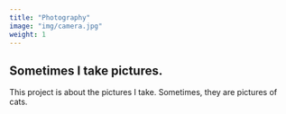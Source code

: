 ```yaml
---
title: "Photography"
image: "img/camera.jpg"
weight: 1
---
```


## Sometimes I take pictures.

This project is about the pictures I take. Sometimes, they are pictures of cats.
